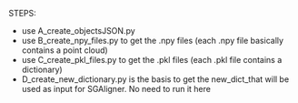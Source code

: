 STEPS:

- use A_create_objectsJSON.py
- use B_create_npy_files.py to get the .npy files (each .npy file basically contains a point cloud)
- use C_create_pkl_files.py to get the .pkl files (each .pkl file contains a dictionary)
- D_create_new_dictionary.py is the basis to get the new_dict_that will be used as input for SGAligner. No need to run it here

